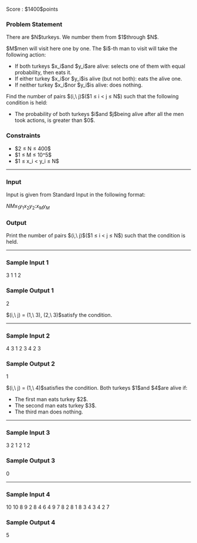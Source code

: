 
<div>

<span>

<span>

<p>
Score : $1400$points
</p>

<div>

<section>

### **Problem Statement**

<p>
There are $N$turkeys.
We number them from $1$through $N$.
</p>

<p>
$M$men will visit here one by one.
The $i$-th man to visit will take the following action:
</p>

<ul>

<li>
If both turkeys $x_i$and $y_i$are alive: selects one of them with equal probability, then eats it.
</li>

<li>
If either turkey $x_i$or $y_i$is alive (but not both): eats the alive one.
</li>

<li>
If neither turkey $x_i$nor $y_i$is alive: does nothing.
</li>

</ul>

<p>
Find the number of pairs $(i,\ j)$($1 ≤ i < j ≤ N$) such that the following condition is held:
</p>

<ul>

<li>
The probability of both turkeys $i$and $j$being alive after all the men took actions, is greater than $0$.
</li>

</ul>

</section>

</div>

<div>

<section>

### **Constraints**

<ul>

<li>
$2 ≤ N ≤ 400$
</li>

<li>
$1 ≤ M ≤ 10^5$
</li>

<li>
$1 ≤ x_i < y_i ≤ N$
</li>

</ul>

</section>

</div>

---

<div>

<div>

<section>

### **Input**

<p>
Input is given from Standard Input in the following format:
</p>

<div>

$N$$M$$x_1$$y_1$$x_2$$y_2$$:$$x_M$$y_M$
</div>

</section>

</div>

<div>

<section>

### **Output**

<p>
Print the number of pairs $(i,\ j)$($1 ≤ i < j ≤ N$) such that the condition is held.
</p>

</section>

</div>

</div>

---

<div>

<section>

### **Sample Input 1**

<div>

3 1
1 2

</div>

</section>

</div>

<div>

<section>

### **Sample Output 1**

<div>

2

</div>

<p>
$(i,\ j) = (1,\ 3), (2,\ 3)$satisfy the condition.
</p>

</section>

</div>

---

<div>

<section>

### **Sample Input 2**

<div>

4 3
1 2
3 4
2 3

</div>

</section>

</div>

<div>

<section>

### **Sample Output 2**

<div>

1

</div>

<p>
$(i,\ j) = (1,\ 4)$satisfies the condition.
Both turkeys $1$and $4$are alive if:
</p>

<ul>

<li>
The first man eats turkey $2$.
</li>

<li>
The second man eats turkey $3$.
</li>

<li>
The third man does nothing.
</li>

</ul>

</section>

</div>

---

<div>

<section>

### **Sample Input 3**

<div>

3 2
1 2
1 2

</div>

</section>

</div>

<div>

<section>

### **Sample Output 3**

<div>

0

</div>

</section>

</div>

---

<div>

<section>

### **Sample Input 4**

<div>

10 10
8 9
2 8
4 6
4 9
7 8
2 8
1 8
3 4
3 4
2 7

</div>

</section>

</div>

<div>

<section>

### **Sample Output 4**

<div>

5

</div>

</section>

</div>

</span>

</span>

</div>

